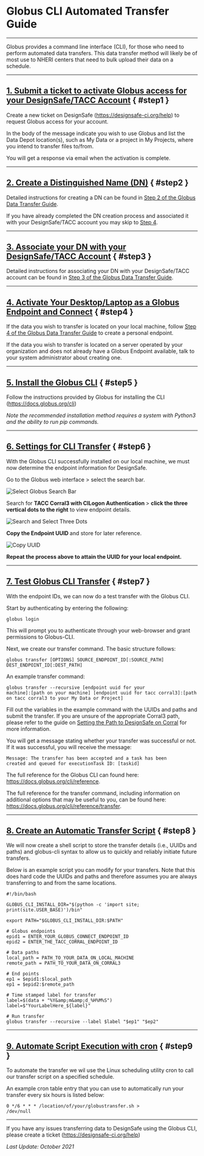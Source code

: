 # Globus CLI Automated Transfer Guide

---
Globus provides a command line interface (CLI), for those who need to perform automated data transfers. This data transfer method will likely be of most use to NHERI centers that need to bulk upload their data on a schedule.

---
## [1. Submit a ticket to activate Globus access for your DesignSafe/TACC Account](#step1) { #step1 }

Create a new ticket on DesignSafe (<a href="https://designsafe-ci.org/help">https://designsafe-ci.org/help</a>) to request Globus access for your account. 

In the body of the message indicate you wish to use Globus and list the Data Depot location(s), such as My Data or a project in My Projects, where you intend to transfer files to/from.

You will get a response via email when the activation is complete.

---
## [2. Create a Distinguished Name (DN)](#step2) { #step2 }

Detailed instructions for creating a DN can be found in <a href="../datatransfer#step2">Step 2 of the Globus Data Transfer Guide</a>.

If you have already completed the DN creation process and associated it with your DesignSafe/TACC account you may skip to <a href="#step4">Step 4</a>.

---
## [3. Associate your DN with your DesignSafe/TACC Account](#step3) { #step3 }

Detailed instructions for associating your DN with your DesignSafe/TACC account can be found in <a href="../globusdatatransfer#step3">Step 3 of the Globus Data Transfer Guide</a>.

---
## [4. Activate Your Desktop/Laptop as a Globus Endpoint and Connect](#step4) { #step4 }

If the data you wish to transfer is located on your local machine, follow <a href="../globusdatatransfer#step4">Step 4 of the Globus Data Transfer Guide</a> to create a personal endpoint.

If the data you wish to transfer is located on a server operated by your organization and does not already have a Globus Endpoint available, talk to your system administrator about creating one.

---
## [5. Install the Globus CLI](#step5) { #step5 }

Follow the instructions provided by Globus for installing the CLI (<a href="https://docs.globus.org/cli/">https://docs.globus.org/cli</a>)

*Note the recommended installation method requires a system with Python3 and the ability to run pip commands.*

---
## [6. Settings for CLI Transfer](#step6) { #step6 }

With the Globus CLI successfully installed on our local machine, we must now determine the endpoint information for DesignSafe.

Go to the Globus web interface &gt; select the search bar.

<img alt="Select Globus Search Bar" src="../imgs/globuscli-1.png">

Search for <strong>TACC Corral3 with CILogon Authentication </strong>&gt; <strong>click the three vertical dots to the right</strong> to view endpoint details.

<img alt="Search and Select Three Dots" src="../imgs/globuscli-2.png">

<strong>Copy the Endpoint UUID </strong>and store for later reference.

<img alt="Copy UUID" src="../imgs/globuscli-3.png">

<strong>Repeat the process above to attain the UUID for your local endpoint.</strong>

---
## [7. Test Globus CLI Transfer](#step7) { #step7 }

With the endpoint IDs, we can now do a test transfer with the Globus CLI.

Start by authenticating by entering the following:

<code>globus login</code>

This will prompt you to authenticate through your web-browser and grant permissions to Globus-CLI.

Next, we create our transfer command. The basic structure follows:

<code>globus transfer [OPTIONS] SOURCE_ENDPOINT_ID[:SOURCE_PATH] DEST_ENDPOINT_ID[:DEST_PATH]</code>

An example transfer command:

<code>globus transfer --recursive [endpoint uuid for your machine]:[path on your machine] [endpoint uuid for tacc corral3]:[path on tacc corral3 to your My Data or Project]</code>

Fill out the variables in the example command with the UUIDs and paths and submit the transfer. If you are unsure of the appropriate Corral3 path, please refer to the guide on <a href="../settingpathtodesignsafe">Setting the Path to DesignSafe on Corral</a> for more information.

You will get a message stating whether your transfer was successful or not. If it was successful, you will receive the message:

<code>Message: The transfer has been accepted and a task has been created and queued for executionTask ID: [taskid]</code>

The full reference for the Globus CLI can found here: <a href="https://docs.globus.org/cli/reference/">https://docs.globus.org/cli/reference</a>.

The full reference for the transfer command, including information on additional options that may be useful to you, can be found here: <a href="https://docs.globus.org/cli/reference/transfer/">https://docs.globus.org/cli/reference/transfer</a>.

---
## [8. Create an Automatic Transfer Script](#step8) { #step8 }

We will now create a shell script to store the transfer details (i.e., UUIDs and paths) and globus-cli syntax to allow us to quickly and reliably initiate future transfers.

Below is an example script you can modify for your transfers. Note that this does hard code the UUIDs and paths and therefore assumes you are always transferring to and from the same locations.

``` { .bash }
#!/bin/bash

GLOBUS_CLI_INSTALL_DIR="$(python -c 'import site; print(site.USER_BASE)')/bin"

export PATH="$GLOBUS_CLI_INSTALL_DIR:$PATH"

# Globus endpoints
epid1 = ENTER_YOUR_GLOBUS_CONNECT_ENDPOINT_ID
epid2 = ENTER_THE_TACC_CORRAL_ENDPOINT_ID

# Data paths
local_path = PATH_TO_YOUR_DATA_ON_LOCAL_MACHINE
remote_path = PATH_TO_YOUR_DATA_ON_CORRAL3

# End points
ep1 = $epid1:$local_path
ep1 = $epid2:$remote_path

# Time stamped label for transfer
label=$(data + "%Y&amp;m&amp;d_%H%M%S")
label=$"YourLabelHere_${label}"

# Run transfer
globus transfer --recursive --label $label "$ep1" "$ep2"
```

---
## [9. Automate Script Execution with cron](#step9) { #step9 }

To automate the transfer we wil use the Linux scheduling utility cron to call our transfer script on a specified schedule.

An example cron table entry that you can use to automatically run your transfer every six hours is listed below:

<code>0 */6 * * * /location/of/your/globustransfer.sh &gt; /dev/null</code>

---

If you have any issues transferring data to DesignSafe using the Globus CLI, please create a ticket (<a href="https://designsafe-ci.org/help">https://designsafe-ci.org/help</a>)

*Last Update: October 2021*

